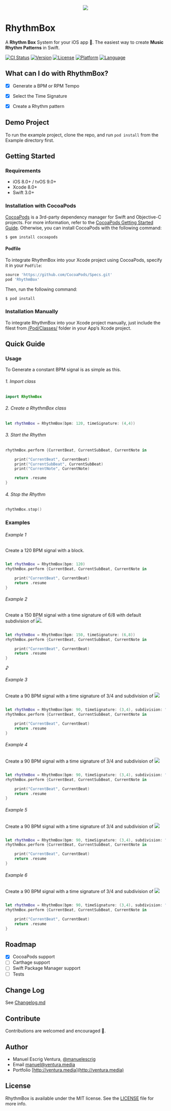 <p align="center"><img src="https://github.com/manuelescrig/RhythmBox/blob/master/Slice%201.png?raw=true"></p>

# RhythmBox
A **Rhythm Box** System for your iOS app 🎵. The easiest way to create **Music Rhythm Patterns** in Swift.

[![CI Status](http://img.shields.io/travis/manuelescrig/RhythmBox.svg?style=flat)](https://travis-ci.org/manuelescrig/RhythmBox)
[![Version](https://img.shields.io/cocoapods/v/RhythmBox.svg?style=flat)](http://cocoapods.org/pods/RhythmBox)
[![License](https://img.shields.io/cocoapods/l/RhythmBox.svg?style=flat)](http://cocoapods.org/pods/RhythmBox)
[![Platform](https://img.shields.io/cocoapods/p/RhythmBox.svg?style=flat)](http://cocoapods.org/pods/RhythmBox)
[![Language](https://img.shields.io/badge/language-swift-oragne.svg?style=flat)](https://developer.apple.com/swift)


## What can I do with RhythmBox?
- [x] Generate a BPM or RPM Tempo
- [x] Select the Time Signature
- [x] Create a Rhythm pattern


## Demo Project

To run the example project, clone the repo, and run `pod install` from the Example directory first.

## Getting Started

### Requirements

- iOS 8.0+ / tvOS 9.0+
- Xcode 8.0+
- Swift 3.0+


### Installation with CocoaPods

[CocoaPods](cocoapods.org) is a 3rd-party dependency manager for Swift and Objective-C projects. For more information, refer to the [CocoaPods Getting Started Guide](https://guides.cocoapods.org/using/getting-started.html). Otherwise, you can install CocoaPods with the following command:

```bash
$ gem install cocoapods
```

#### Podfile
To integrate RhythmBox into your Xcode project using CocoaPods, specify it in your `Podfile`:

```ruby
source 'https://github.com/CocoaPods/Specs.git'
pod 'RhythmBox'
```

Then, run the following command:

```bash
$ pod install
```

###  Installation Manually
To integrate RhythmBox into your Xcode project manually, just include the filest from [/Pod/Classes/](https://github.com/manuelescrig/RhythmBox/tree/master/RhythmBox/Classes) folder in your App’s Xcode project.


## Quick Guide

### Usage

To Generate a constant BPM signal is as simple as this.

###### 1. Import class

```swift
import RhythmBox
```

###### 2. Create a RhythmBox class

```swift
let rhythmBox = RhythmBox(bpm: 120, timeSignature: (4,4))

```

###### 3. Start the Rhythm

```swift
rhythmBox.perform {CurrentBeat, CurrentSubBeat, CurrentNote in

    print("CurrentBeat", CurrentBeat)
    print("CurrentSubBeat", CurrentSubBeat)
    print("CurrentNote", CurrentNote)

    return .resume
}

```

###### 4. Stop the Rhythm 

```swift
rhythmBox.stop()

```


### Examples

###### Example 1

Create a 120 BPM signal with a block.

```swift

let rhythmBox = RhythmBox(bpm: 120)
rhythmBox.perform {CurrentBeat, CurrentSubBeat, CurrentNote in

    print("CurrentBeat", CurrentBeat)
    return .resume
}


```


###### Example 2

Create a 150 BPM signal with a time signature of 6/8 with default subdivision of <img src="https://github.com/manuelescrig/RhythmBox/blob/master/Resources/1.png">.

```swift

let rhythmBox = RhythmBox(bpm: 150, timeSignature: (6,8))
rhythmBox.perform {CurrentBeat, CurrentSubBeat, CurrentNote in

    print("CurrentBeat", CurrentBeat)
    return .resume
}


```
♪

###### Example 3

Create a 90 BPM signal with a time signature of 3/4 and subdivision of <img src="https://github.com/manuelescrig/RhythmBox/blob/master/Resources/2.png">


```swift

let rhythmBox = RhythmBox(bpm: 90, timeSignature: (3,4), subdivision: "11")
rhythmBox.perform {CurrentBeat, CurrentSubBeat, CurrentNote in

    print("CurrentBeat", CurrentBeat)
    return .resume
}


```

###### Example 4

Create a 90 BPM signal with a time signature of 3/4 and subdivision of <img src="https://github.com/manuelescrig/RhythmBox/blob/master/Resources/3.png">

```swift

let rhythmBox = RhythmBox(bpm: 90, timeSignature: (3,4), subdivision: "111")
rhythmBox.perform {CurrentBeat, CurrentSubBeat, CurrentNote in

    print("CurrentBeat", CurrentBeat)
    return .resume
}


```

###### Example 5

Create a 90 BPM signal with a time signature of 3/4 and subdivision of <img src="https://github.com/manuelescrig/RhythmBox/blob/master/Resources/3b.png">

```swift

let rhythmBox = RhythmBox(bpm: 90, timeSignature: (3,4), subdivision: "011")
rhythmBox.perform {CurrentBeat, CurrentSubBeat, CurrentNote in

    print("CurrentBeat", CurrentBeat)
    return .resume
}


```

###### Example 6

Create a 90 BPM signal with a time signature of 3/4 and subdivision of <img src="https://github.com/manuelescrig/RhythmBox/blob/master/Resources/4.png">

```swift

let rhythmBox = RhythmBox(bpm: 90, timeSignature: (3,4), subdivision: "10111")
rhythmBox.perform {CurrentBeat, CurrentSubBeat, CurrentNote in

    print("CurrentBeat", CurrentBeat)
    return .resume
}


```


## Roadmap
- [x] CocoaPods support
- [ ] Carthage support
- [ ] Swift Package Manager support
- [ ] Tests

## Change Log

See [Changelog.md](https://github.com/manuelescrig/RhythmBox/blob/master/CHANGELOG.md)

## Contribute

Contributions are welcomed and encouraged 💜.

## Author

- Manuel Escrig Ventura, [@manuelescrig](https://www.twitter.com/manuelescrig/)
- Email [manuel@ventura.media](mailto:manuel@ventura.media)
- Portfolio [http://ventura.media](http://ventura.media)


## License

RhythmBox is available under the MIT license. See the [LICENSE](https://github.com/manuelescrig/RhythmBox/blob/master/LICENSE) file for more info.
